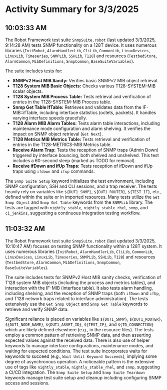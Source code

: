# Activity Summary for 3/3/2025

## 10:03:33 AM
The Robot Framework test suite `SnmpSuite.robot` (last updated 3/3/2025, 9:14:28 AM) tests SNMP functionality on a 128T device.  It uses numerous libraries (`InitRobot`, `AlarmHandlerLib`, `CliLib`, `CommonLib`, `LinuxDevices`, `LinuxLib`, `Timeseries`, `SNMPLib`, `SSHLib`, `T128`) and resources (`TestbedStore`, `AlarmCommon`, `MibDefinitions`, `SnmpCommon`, `BaseSuiteVariables`).

The suite includes tests for:

* **SNMPv2 Host MIB Sanity:** Verifies basic SNMPv2 MIB object retrieval.
* **T128 System MIB Basic Objects:** Checks various T128-SYSTEM-MIB scalar objects.
* **T128 System MIB Process Table:** Tests retrieval and verification of entries in the T128-SYSTEM-MIB Process table.
* **Snmp Get Table IfTable:**  Retrieves and validates data from the IF-MIB::ifTable, including interface statistics (octets, packets).  It handles varying interface speeds gracefully.
* **T128 Alarm MIB Alarm Tables:**  Tests alarm table interactions, including maintenance mode configuration and alarm shelving.  It verifies the impact on SNMP object retrieval (`Get Next`).
* **T128 Metrics MIB Metrics Table:**  Tests retrieval and verification of entries in the T128-METRICS-MIB Metrics table.
* **Receive Alarm Trap:**  Tests the reception of SNMP traps (Admin Down) triggered by interface bouncing, both shelved and unshelved. This test includes a 60-second sleep (marked as TODO for removal).
* **Receive ifDown and ifUp Traps:** Tests reception of ifDown and ifUp traps using `ifdown` and `ifup` commands.

The `Snmp Suite Setup` keyword initializes the test environment, including SNMP configuration, SSH and CLI sessions, and a trap receiver.  The tests heavily rely on variables like `${DUT1_SNMP}`, `${DUT1_ROUTER}`, `${TEST_IF}`, etc., defined within the suite or in imported resources.  Many tests utilize the `Get Snmp Object` and `Snmp Get Table` keywords from the `SNMPLib` library.  The tests are tagged with `nightly_stable`, `nightly_stable_rhel`, `snmp`, and `ci_jenkins`, suggesting a continuous integration testing workflow.


## 11:03:32 AM
The Robot Framework test suite `SnmpSuite.robot` (last updated 3/3/2025, 10:10:47 AM) focuses on testing SNMP functionality within a 128T system.  It uses numerous libraries (`InitRobot`, `AlarmHandlerLib`, `CliLib`, `CommonLib`, `LinuxDevices`, `LinuxLib`, `Timeseries`, `SNMPLib`, `SSHLib`, `T128`) and resources (`TestbedStore`, `AlarmCommon`, `MibDefinitions`, `SnmpCommon`, `BaseSuiteVariables`).

The suite includes tests for SNMPv2 Host MIB sanity checks, verification of T128 system MIB objects (including the process and metrics tables), and interaction with the IF-MIB (interface table).  It also tests alarm handling, including shelving, and the reception of SNMP traps (both `ifDown` and `ifUp`, and T128 network traps related to interface administration).  The tests extensively use the `Get Snmp Object` and `Snmp Get Table` keywords to retrieve and verify SNMP data.

Significant reliance is placed on variables like `${DUT1_SNMP}`, `${DUT1_ROUTER}`, `${DUT1_NODE_NAME}`, `${DUT1_ASSET_ID}`, `${TEST_IF}`,  and `${TD_CONNECTION}` which are likely defined elsewhere (e.g., in the resource files).  The tests employ a common pattern of retrieving SNMP data, and then asserting expected values against the received data.  There is also use of helper keywords to manage interface configurations, maintenance modes, and waiting for expected conditions.  The test suite incorporates waits for keywords to succeed (e.g., `Wait Until Keyword Succeeds`), implying some degree of asynchronous operation.   A noticeable pattern is the extensive use of tags like `nightly_stable`, `nightly_stable_rhel`, and `snmp`, suggesting a CI/CD integration.  The `Snmp Suite Setup` and `Snmp Suite Teardown` keywords manage test suite setup and cleanup including configuring SNMP access and sessions.

